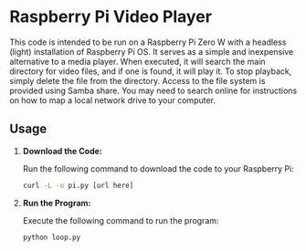 # Raspberry Pi Video Player

This code is intended to be run on a Raspberry Pi Zero W with a headless (light) installation of Raspberry Pi OS. It serves as a simple and inexpensive alternative to a media player. When executed, it will search the main directory for video files, and if one is found, it will play it. To stop playback, simply delete the file from the directory. Access to the file system is provided using Samba share. You may need to search online for instructions on how to map a local network drive to your computer.

## Usage

1. **Download the Code:**

   Run the following command to download the code to your Raspberry Pi:
   ```bash
   curl -L -o pi.py [url here]
2. **Run the Program:**

   Execute the following command to run the program:
   ```bash
   python loop.py
